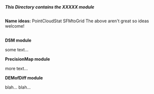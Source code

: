 ***This Directory contains the XXXXX module***
##
**Name ideas:**
PointCloudStat
SFMtoGrid
The above aren't great so ideas welcome!
##
**DSM module**

some text...

**PrecisionMap module**

more text...

**DEMofDiff module**

blah... blah...
